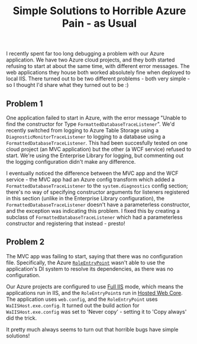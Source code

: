 ﻿---
layout: post
title: Simple Solutions to Horrible Azure Pain - as Usual
excerpt: I recently spent far too long debugging a problem with our Azure application. We have two Azure cloud projects, and at about the same time they both started refusing to start; the web applications they house both worked perfectly when deployed to local IIS. There turned out to be two different problems - both very simple - so I thought I'd share what they turned out to be :)
tags: [ASP.NET, ASP.NET MVC, Azure]
---

I recently spent far too long debugging a problem with our Azure application. We have two Azure cloud 
projects, and they both started refusing to start at about the same time, with different error messages. 
The web applications they house both worked absolutely fine when deployed to local IIS. There turned 
out to be two different problems - both very simple - so I thought I'd share what they turned out to 
be :)

## Problem 1

One application failed to start in Azure, with the error message "Unable to find the constructor for 
Type `FormattedDatabaseTraceListener`". We'd recently switched from logging to Azure Table Storage 
using a `DiagnosticMonitorTraceListener` to logging to a database using a `FormattedDatabaseTraceListener`.
This had been succesfully tested on one cloud project (an MVC application) but the other (a WCF service) 
refused to start. We're using the Enterprise Library for logging, but commenting out the logging 
configuration didn't make any difference.

I eventually noticed the difference between the MVC app and the WCF service - the MVC app had an Azure 
config transform which added a `FormattedDatabaseTraceListener` to the `system.diagnostics` config 
section; there's no way of specifying constructor arguments for listeners registered in this section 
(unlike in the Enterprise Library configuration), the `FormattedDatabaseTraceListener` doesn't have 
a parameterless constructor, and the exception was indicating this problem. I fixed this by creating 
a subclass of `FormattedDatabaseTraceListener` which had a parameterless constructor and registering 
that instead - presto!

## Problem 2

The MVC app was failing to start, saying that there was no configuration file. Specifically, the Azure 
[`RoleEntryPoint`](https://msdn.microsoft.com/en-us/library/microsoft.windowsazure.serviceruntime.roleentrypoint.aspx) 
wasn't able to use the application's DI system to resolve its dependencies, as there was no configuration.

Our Azure projects are configured to use 
[Full IIS](https://blogs.msdn.com/b/windowsazure/archive/2010/12/02/new-full-iis-capabilities-differences-from-hosted-web-core.aspx) 
mode, which means the applications run in IIS, and the `RoleEntryPoint`s run in 
[Hosted Web Core](https://msdn.microsoft.com/en-us/library/ms693696%28v=vs.90%29.aspx). The application 
uses `web.config`, and the `RoleEntryPoint` uses `WaIISHost.exe.config`. It turned out the build 
action for `WaIISHost.exe.config` was set to 'Never copy' - setting it to 'Copy always' did the trick.

It pretty much always seems to turn out that horrible bugs have simple solutions!